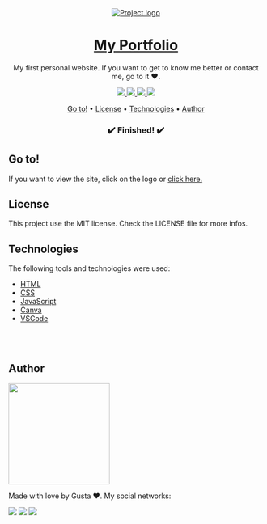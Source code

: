 <div align="center">
    <a href="https://gustasnt-portfolio.vercel.app/">
        <img src="https://i.ibb.co/df2fJnM/favicon.png" alt="Project logo" align="center">
        <h1>My Portfolio</h1>
    </a>
    <p>My first personal website. If you want to get to know me better or contact me, go to it ❤️.</p>
    <a href="https://developer.mozilla.org/pt-BR/docs/Web/HTML" target="_blank">
        <img src="https://img.shields.io/static/v1?label=HTML&message=V5&color=2add1a&style=for-the-badge&logo=">
    </a>
    <a href="https://developer.mozilla.org/pt-BR/docs/Web/CSS/" target="_blank">
        <img src="https://img.shields.io/static/v1?label=CSS&message=V3&color=2add1a&style=for-the-badge&logo=">
    </a>
    <a href="https://developer.mozilla.org/pt-BR/docs/Web/JavaScript" target="_blank">
        <img src="https://img.shields.io/static/v1?label=JS&message=ES6&color=2add1a&style=for-the-badge&logo=">
    </a>
    <a href="https://www.canva.com" target="_blank">
        <img src="https://img.shields.io/static/v1?label=Canva&message=V2.0&color=2add1a&style=for-the-badge&logo=">
    </a>
</div>

<p align="center">
    <a href="#goTo">Go to!</a> •
    <a href="#license">License</a> • 
    <a href="#technologies">Technologies</a> • 
    <a href="#author">Author</a>
</p>

<h3 align="center">✔️ Finished! ✔️</h3>

<div id="goTo">
    <h2>Go to!</h2>
    <p>If you want to view the site, click on the logo or <a href="https://gustasnt-portfolio.vercel.app/" target="_blank">click here.</a></p>
</div>

<div id="license">
    <h2>License</h2>
    <p>This project use the MIT license. Check the LICENSE file for more infos.</p>
<div>
 
<div id="technologies">
    <h2>Technologies</h2>
    <p>The following tools and technologies were used:</p>
    <ul>
        <li><a href="https://developer.mozilla.org/pt-BR/docs/Web/HTML" target="_blank">HTML</a></li>
        <li><a href="https://developer.mozilla.org/pt-BR/docs/Web/CSS/" target="_blank">CSS</a></li>
        <li><a href="https://developer.mozilla.org/pt-BR/docs/Web/JavaScript" target="_blank">JavaScript</a></li>
        <li><a href="https://www.canva.com" target="_blank">Canva</a></li>
        <li><a href="https://code.visualstudio.com/" target="_blank">VSCode</a></li>
    </ul>
    <br>
    <br>
<div>
  
<div id="author">
    <h2>Author</h2>
    <img src="https://i.ibb.co/zmSvf43/Gustavo.png" width="200px">
    <p>Made with love by Gusta ❤️. My social networks:</p>
    <a href="https://www.instagram.com/gustavo_santosfr/" target="_blank"><img src="https://img.shields.io/badge/Instagram-E4405F?style=for-the-badge&logo=instagram&logoColor=white" target="_blank"></a>
    <a href="https://www.linkedin.com/in/gustavo-ferreira-dos-santos-a3b6b1231/" target="_blank"><img src="https://img.shields.io/badge/LinkedIn-0077B5?style=for-the-badge&logo=linkedin&logoColor=white" target="_blank"></a>
    <a href="https://github.com/Gusta-snt" target="_blank"><img src="https://img.shields.io/badge/GitHub-100000?style=for-the-badge&logo=github&logoColor=white" target="_blank"></a>
</div>
